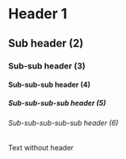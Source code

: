 # Header 1
## Sub header (2)
### Sub-sub header (3)
#### Sub-sub-sub header (4)
##### Sub-sub-sub-sub header (5)
###### Sub-sub-sub-sub-sub header (6)

Text without header
